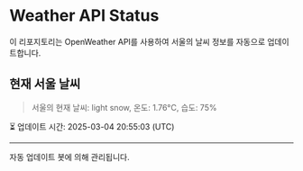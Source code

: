 
# Weather API Status

이 리포지토리는 OpenWeather API를 사용하여 서울의 날씨 정보를 자동으로 업데이트합니다.

## 현재 서울 날씨
> 서울의 현재 날씨: light snow, 온도: 1.76°C, 습도: 75%

⏳ 업데이트 시간: 2025-03-04 20:55:03 (UTC)

---
자동 업데이트 봇에 의해 관리됩니다.
